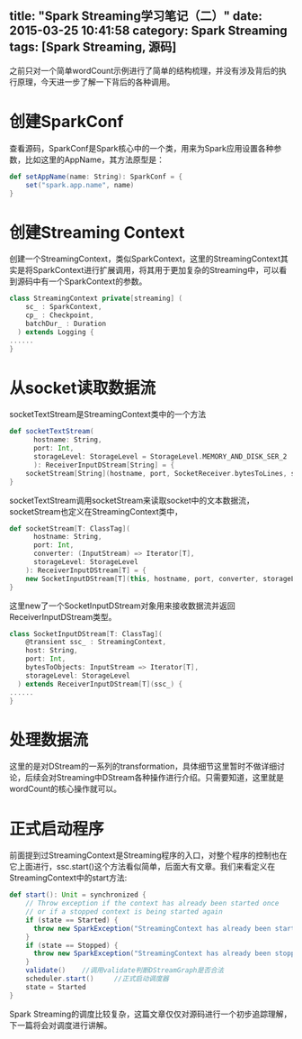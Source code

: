 title: "Spark Streaming学习笔记（二）"
date: 2015-03-25 10:41:58
category: Spark Streaming
tags: [Spark Streaming, 源码]
---

之前只对一个简单wordCount示例进行了简单的结构梳理，并没有涉及背后的执行原理，今天进一步了解一下背后的各种调用。
<!--more-->

# 创建SparkConf
查看源码，SparkConf是Spark核心中的一个类，用来为Spark应用设置各种参数，比如这里的AppName，其方法原型是：
```scala
def setAppName(name: String): SparkConf = {
    set("spark.app.name", name)
}
```

# 创建Streaming Context
创建一个StreamingContext，类似SparkContext，这里的StreamingContext其实是将SparkContext进行扩展调用，将其用于更加复杂的Streaming中，可以看到源码中有一个SparkContext的参数。
```scala
class StreamingContext private[streaming] (
    sc_ : SparkContext,
    cp_ : Checkpoint,
    batchDur_ : Duration
  ) extends Logging {
......
}
```

# 从socket读取数据流
socketTextStream是StreamingContext类中的一个方法
```scala
def socketTextStream(
      hostname: String,
      port: Int,
      storageLevel: StorageLevel = StorageLevel.MEMORY_AND_DISK_SER_2
      ): ReceiverInputDStream[String] = {
    socketStream[String](hostname, port, SocketReceiver.bytesToLines, storageLevel)
}
```
socketTextStream调用socketStream来读取socket中的文本数据流，socketStream也定义在StreamingContext类中，
```scala
def socketStream[T: ClassTag](
      hostname: String,
      port: Int,
      converter: (InputStream) => Iterator[T],
      storageLevel: StorageLevel
    ): ReceiverInputDStream[T] = {
    new SocketInputDStream[T](this, hostname, port, converter, storageLevel)
}
```
这里new了一个SocketInputDStream对象用来接收数据流并返回ReceiverInputDStream类型。
```scala
class SocketInputDStream[T: ClassTag](
    @transient ssc_ : StreamingContext,
    host: String,
    port: Int,
    bytesToObjects: InputStream => Iterator[T],
    storageLevel: StorageLevel
  ) extends ReceiverInputDStream[T](ssc_) {
......
}
```

# 处理数据流
这里的是对DStream的一系列的transformation，具体细节这里暂时不做详细讨论，后续会对Streaming中DStream各种操作进行介绍。只需要知道，这里就是wordCount的核心操作就可以。

# 正式启动程序
前面提到过StreamingContext是Streaming程序的入口，对整个程序的控制也在它上面进行，ssc.start()这个方法看似简单，后面大有文章。我们来看定义在StreamingContext中的start方法:
```scala
def start(): Unit = synchronized {
    // Throw exception if the context has already been started once
    // or if a stopped context is being started again
    if (state == Started) {
      throw new SparkException("StreamingContext has already been started")
    }
    if (state == Stopped) {
      throw new SparkException("StreamingContext has already been stopped")
    }
    validate()    //调用validate判断DStreamGraph是否合法
    scheduler.start()     //正式启动调度器
    state = Started
}
```
Spark Streaming的调度比较复杂，这篇文章仅仅对源码进行一个初步追踪理解，下一篇将会对调度进行讲解。
